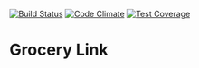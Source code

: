 [![Build Status](https://travis-ci.org/alejandroereyes/grocery-link.svg?branch=master)](https://travis-ci.org/alejandroereyes/grocery-link) [![Code Climate](https://codeclimate.com/github/alejandroereyes/grocery-link/badges/gpa.svg)](https://codeclimate.com/github/alejandroereyes/grocery-link) [![Test Coverage](https://codeclimate.com/github/alejandroereyes/grocery-link/badges/coverage.svg)](https://codeclimate.com/github/alejandroereyes/grocery-link/coverage)

# Grocery Link
